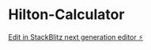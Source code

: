 # Hilton-Calculator

[Edit in StackBlitz next generation editor ⚡️](https://stackblitz.com/~/github.com/andyfree1/Hilton-Calculator)